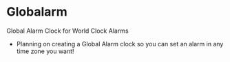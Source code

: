 # Globalarm
Global Alarm Clock for World Clock Alarms

- Planning on creating a Global Alarm clock so you can set an alarm in any time zone you want!
